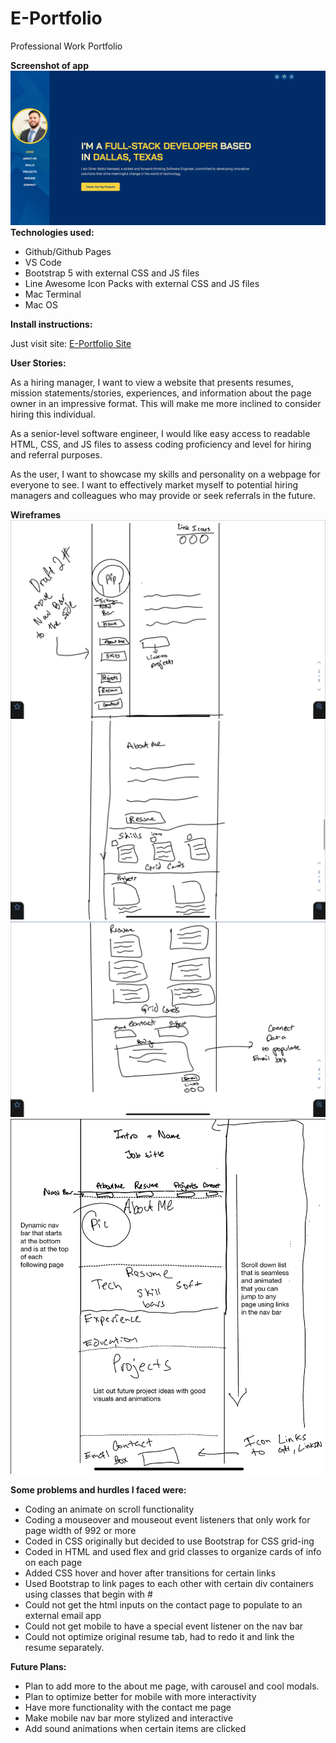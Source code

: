 # E-Portfolio
Professional Work Portfolio 

**Screenshot of app**
![image info](./Assets/Images/Screenshot%20of%20E-portfolio.png)
**Technologies used:**

- Github/Github Pages
- VS Code
- Bootstrap 5 with external CSS and JS files
- Line Awesome Icon Packs with external CSS and JS files
- Mac Terminal
- Mac OS

**Install instructions:**

Just visit site: [E-Portfolio Site](https://omer-abdul-hameed.github.io/E-Portfolio/)

**User Stories:**

As a hiring manager, I want to view a website that presents resumes, mission statements/stories, experiences, and information about the page owner in an impressive format. This will make me more inclined to consider hiring this individual.

As a senior-level software engineer, I would like easy access to readable HTML, CSS, and JS files to assess coding proficiency and level for hiring and referral purposes.

As the user, I want to showcase my skills and personality on a webpage for everyone to see. I want to effectively market myself to potential hiring managers and colleagues who may provide or seek referrals in the future.

**Wireframes**
![image info](./Assets/Images/wireframe1.jpg)
![image info](./Assets/Images/wireframe2.jpg)
![image info](./Assets/Images/wireframe3.jpg)
![image info](./Assets/Images/draft1.jpeg)

**Some problems and hurdles I faced were:**

- Coding an animate on scroll functionality
- Coding a mouseover and mouseout event listeners that only work for page width of 992 or more
- Coded in CSS originally but decided to use Bootstrap for CSS grid-ing
- Coded in HTML and used flex and grid classes to organize cards of info on each page
- Added CSS hover and hover after transitions for certain links
- Used Bootstrap to link pages to each other with certain div containers using classes that begin with #
- Could not get the html inputs on the contact page to populate to an external email app
- Could not get mobile to have a special event listener on the nav bar
- Could not optimize original resume tab, had to redo it and link the resume separately.

**Future Plans:**

- Plan to add more to the about me page, with carousel and cool modals.
- Plan to optimize better for mobile with more interactivity
- Have more functionality with the contact me page
- Make mobile nav bar more stylized and interactive
- Add sound animations when certain items are clicked